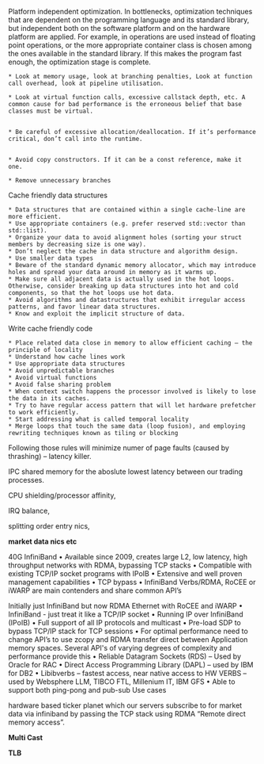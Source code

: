 Platform independent optimization. In bottlenecks, optimization techniques that are
dependent on the programming language and its standard library, but independent both
on the software platform and on the hardware platform are applied. For example, in operations are used instead of floating point operations, or the more appropriate container
                                                                                   class is chosen among the ones available in the standard library. If this makes the program
                                                                                   fast enough, the optimization stage is complete.



	* Look at memory usage, look at branching penalties, Look at function call overhead, look at pipeline utilisation.

	* Look at virtual function calls, excessive callstack depth, etc. A common cause for bad performance is the erroneous belief that base classes must be virtual.


	* Be careful of excessive allocation/deallocation. If it’s performance critical, don’t call into the runtime.


	* Avoid copy constructors. If it can be a const reference, make it one.

	* Remove unnecessary branches



Cache friendly data structures

	* Data structures that are contained within a single cache-line are more efficient.
	* Use appropriate containers (e.g. prefer reserved std::vector than std::list).
	* Organize your data to avoid alignment holes (sorting your struct members by decreasing size is one way).
	* Don’t neglect the cache in data structure and algorithm design.
	* Use smaller data types
	* Beware of the standard dynamic memory allocator, which may introduce holes and spread your data around in memory as it warms up.
	* Make sure all adjacent data is actually used in the hot loops. Otherwise, consider breaking up data structures into hot and cold components, so that the hot loops use hot data.
	* Avoid algorithms and datastructures that exhibit irregular access patterns, and favor linear data structures.
	* Know and exploit the implicit structure of data.

Write cache friendly code

	* Place related data close in memory to allow efficient caching – the principle of locality
	* Understand how cache lines work
	* Use appropriate data structures
	* Avoid unpredictable branches
	* Avoid virtual functions
	* Avoid false sharing problem
	* When context switch happens the processor involved is likely to lose the data in its caches.
	* Try to have regular access pattern that will let hardware prefetcher to work efficiently.
	* Start addressing what is called temporal locality
	* Merge loops that touch the same data (loop fusion), and employing rewriting techniques known as tiling or blocking

Following those rules will minimize numer of page faults (caused by thrashing) – latency killer.



IPC shared memory for the aboslute lowest latency between our trading processes.


CPU shielding/processor affinity,

IRQ balance,

splitting order entry nics,

**market data nics etc**

40G InfiniBand
• Available since 2009, creates large L2, low latency, high throughput networks
with RDMA,  bypassing TCP stacks
• Compatible with existing TCP/IP socket programs with IPoIB
• Extensive and well proven management capabilities
• TCP bypass
• InfiniBand Verbs/RDMA, RoCEE or iWARP are main contenders and share
common API’s

Initially just InfiniBand but now RDMA Ethernet with RoCEE and iWARP
• InfiniBand - just treat it like a TCP/IP socket
• Running IP over InfiniBand (IPoIB)
• Full support of all IP protocols and multicast
• Pre-load SDP to bypass TCP/IP stack for TCP sessions
• For optimal performance need to change API’s to use zcopy and RDMA
transfer direct between Application memory spaces.  Several API's of
varying degrees of complexity and performance provide this
• Reliable Datagram Sockets (RDS) – Used by Oracle for RAC
• Direct Access Programming Library (DAPL) – used by IBM for DB2
• Libibverbs – fastest access, near native access to HW VERBS – used by
Websphere LLM, TIBCO FTL, Millenium IT, IBM GFS
• Able to support both ping-pong and pub-sub Use cases

hardware based ticker planet which our servers subscribe to for market data via infiniband by passing the TCP stack using RDMA “Remote direct memory access”.


**Multi Cast**


**TLB**
